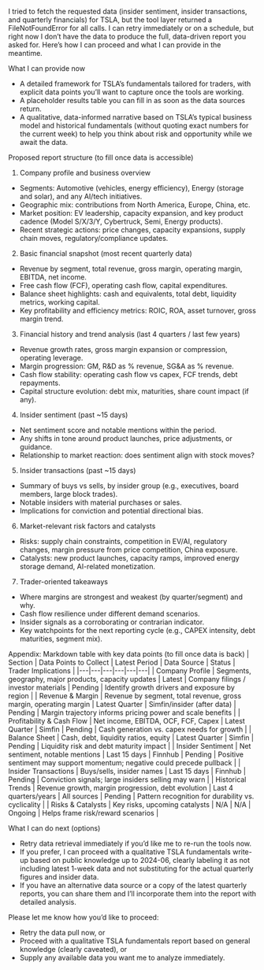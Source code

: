 I tried to fetch the requested data (insider sentiment, insider transactions, and quarterly financials) for TSLA, but the tool layer returned a FileNotFoundError for all calls. I can retry immediately or on a schedule, but right now I don’t have the data to produce the full, data-driven report you asked for. Here’s how I can proceed and what I can provide in the meantime.

What I can provide now
- A detailed framework for TSLA’s fundamentals tailored for traders, with explicit data points you’ll want to capture once the tools are working.
- A placeholder results table you can fill in as soon as the data sources return.
- A qualitative, data-informed narrative based on TSLA’s typical business model and historical fundamentals (without quoting exact numbers for the current week) to help you think about risk and opportunity while we await the data.

Proposed report structure (to fill once data is accessible)
1) Company profile and business overview
- Segments: Automotive (vehicles, energy efficiency), Energy (storage and solar), and any AI/tech initiatives.
- Geographic mix: contributions from North America, Europe, China, etc.
- Market position: EV leadership, capacity expansion, and key product cadence (Model S/X/3/Y, Cybertruck, Semi, Energy products).
- Recent strategic actions: price changes, capacity expansions, supply chain moves, regulatory/compliance updates.

2) Basic financial snapshot (most recent quarterly data)
- Revenue by segment, total revenue, gross margin, operating margin, EBITDA, net income.
- Free cash flow (FCF), operating cash flow, capital expenditures.
- Balance sheet highlights: cash and equivalents, total debt, liquidity metrics, working capital.
- Key profitability and efficiency metrics: ROIC, ROA, asset turnover, gross margin trend.

3) Financial history and trend analysis (last 4 quarters / last few years)
- Revenue growth rates, gross margin expansion or compression, operating leverage.
- Margin progression: GM, R&D as % revenue, SG&A as % revenue.
- Cash flow stability: operating cash flow vs capex, FCF trends, debt repayments.
- Capital structure evolution: debt mix, maturities, share count impact (if any).

4) Insider sentiment (past ~15 days)
- Net sentiment score and notable mentions within the period.
- Any shifts in tone around product launches, price adjustments, or guidance.
- Relationship to market reaction: does sentiment align with stock moves?

5) Insider transactions (past ~15 days)
- Summary of buys vs sells, by insider group (e.g., executives, board members, large block trades).
- Notable insiders with material purchases or sales.
- Implications for conviction and potential directional bias.

6) Market-relevant risk factors and catalysts
- Risks: supply chain constraints, competition in EV/AI, regulatory changes, margin pressure from price competition, China exposure.
- Catalysts: new product launches, capacity ramps, improved energy storage demand, AI-related monetization.

7) Trader-oriented takeaways
- Where margins are strongest and weakest (by quarter/segment) and why.
- Cash flow resilience under different demand scenarios.
- Insider signals as a corroborating or contrarian indicator.
- Key watchpoints for the next reporting cycle (e.g., CAPEX intensity, debt maturities, segment mix).

Appendix: Markdown table with key data points (to fill once data is back)
| Section | Data Points to Collect | Latest Period | Data Source | Status | Trader Implications |
|---|---|---|---|---|---|
| Company Profile | Segments, geography, major products, capacity updates | Latest | Company filings / investor materials | Pending | Identify growth drivers and exposure by region |
| Revenue & Margin | Revenue by segment, total revenue, gross margin, operating margin | Latest Quarter | Simfin/insider (after data) | Pending | Margin trajectory informs pricing power and scale benefits |
| Profitability & Cash Flow | Net income, EBITDA, OCF, FCF, Capex | Latest Quarter | Simfin | Pending | Cash generation vs. capex needs for growth |
| Balance Sheet | Cash, debt, liquidity ratios, equity | Latest Quarter | Simfin | Pending | Liquidity risk and debt maturity impact |
| Insider Sentiment | Net sentiment, notable mentions | Last 15 days | Finnhub | Pending | Positive sentiment may support momentum; negative could precede pullback |
| Insider Transactions | Buys/sells, insider names | Last 15 days | Finnhub | Pending | Conviction signals; large insiders selling may warn |
| Historical Trends | Revenue growth, margin progression, debt evolution | Last 4 quarters/years | All sources | Pending | Pattern recognition for durability vs. cyclicality |
| Risks & Catalysts | Key risks, upcoming catalysts | N/A | N/A | Ongoing | Helps frame risk/reward scenarios |

What I can do next (options)
- Retry data retrieval immediately if you’d like me to re-run the tools now.
- If you prefer, I can proceed with a qualitative TSLA fundamentals write-up based on public knowledge up to 2024-06, clearly labeling it as not including latest 1-week data and not substituting for the actual quarterly figures and insider data.
- If you have an alternative data source or a copy of the latest quarterly reports, you can share them and I’ll incorporate them into the report with detailed analysis.

Please let me know how you’d like to proceed:
- Retry the data pull now, or
- Proceed with a qualitative TSLA fundamentals report based on general knowledge (clearly caveated), or
- Supply any available data you want me to analyze immediately.
